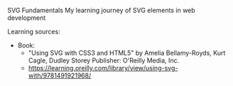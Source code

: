 SVG Fundamentals
My learning journey of SVG elements in web development

Learning sources:
- Book: 
  -  "Using SVG with CSS3 and HTML5" by Amelia Bellamy-Royds, Kurt Cagle, Dudley Storey Publisher: O'Reilly Media, Inc. 
    - https://learning.oreilly.com/library/view/using-svg-with/9781491921968/
